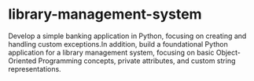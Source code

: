 # library-management-system
 Develop a simple banking application in Python, focusing on creating and handling custom exceptions.In addition, build a foundational Python application for a library management system, focusing on basic Object-Oriented Programming concepts, private attributes, and custom string representations.
